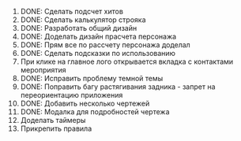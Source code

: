 1. DONE: Сделать подсчет хитов
2. DONE: Сделать калькулятор строяка
3. DONE: Разработать общий дизайн
4. DONE: Доделать дизайн прасчета персонажа
5. DONE: Прям все по рассчету персонажа доделал
6. DONE: Сделать подсказки по использованию
7. При клике на главное лого открывается вкладка с контактами мероприятия
8. DONE: Исправить проблему темной темы
9. DONE: Поправить багу растягивания задника - запрет на переориентацию приложения
10. DONE: Добавить несколько чертежей
11. DONE: Модалка для подробностей чертежа
12. Доделать таймеры
13. Прикрепить правила
